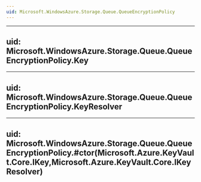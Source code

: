 ```yaml
---
uid: Microsoft.WindowsAzure.Storage.Queue.QueueEncryptionPolicy
---
```


---
uid: Microsoft.WindowsAzure.Storage.Queue.QueueEncryptionPolicy.Key
---

---
uid: Microsoft.WindowsAzure.Storage.Queue.QueueEncryptionPolicy.KeyResolver
---

---
uid: Microsoft.WindowsAzure.Storage.Queue.QueueEncryptionPolicy.#ctor(Microsoft.Azure.KeyVault.Core.IKey,Microsoft.Azure.KeyVault.Core.IKeyResolver)
---
